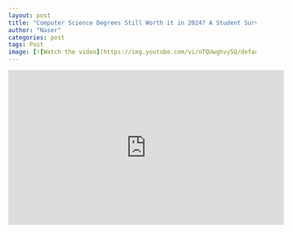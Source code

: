 ```yaml
---
layout: post
title: "Computer Science Degrees Still Worth it in 2024? A Student Survival Guide"
author: "Naser"
categories: post
tags: Post
image: [![Watch the video](https://img.youtube.com/vi/nTQUwghvy5Q/default.jpg)](https://youtu.be/nTQUwghvy5Q)
---
```


<iframe width="560" height="315" src="https://www.youtube.com/embed/bnlGP4zMq9U?si=YbY5-yVUbadlR7b-" title="YouTube video player" frameborder="0" allow="accelerometer; autoplay; clipboard-write; encrypted-media; gyroscope; picture-in-picture; web-share" referrerpolicy="strict-origin-when-cross-origin" allowfullscreen></iframe>
